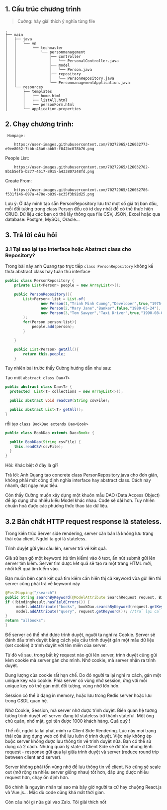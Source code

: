 ## 1. Cấu trúc chương trình
> Cường: hãy giải thích ý nghĩa từng file
```
.
├── main
│   ├── java
│   │   └── vn
│   │       └── techmaster
│   │           └── personmanagement
│   │               ├── controller
│   │               │   └── PersonalController.java
│   │               ├── model
│   │               │   └── Person.java
│   │               ├── repository
│   │               │   └── PersonRepository.java
│   │               └── PersonmanagementApplication.java
│   └── resources
│       ├── templates
│       │   ├── home.html
│       │   ├── listAll.html
│       │   └── personForm.html
│       └── application.properties
``` 
   
## 2. Chạy chương trình:
     Hompage:
    
        https://user-images.githubusercontent.com/70272965/126032773-e9ee8052-7cbb-45a6-abb5-f042bc078b76.png

   
   People List:
   
        https://user-images.githubusercontent.com/70272965/126032782-8b1b5efb-b277-4517-8915-a433807248fd.png


   Create From:
   
        https://user-images.githubusercontent.com/70272965/126032786-f531f146-897a-478e-b839-ec35f3b92d25.png

Lưu ý: Ở đây mình tạo sẵn PersonRepository lưu trữ một số giá trị ban đầu, mỗi đối tượng trong class Person đều có id duy nhất để có thể thực hiện CRUD.
Dữ liệu các bạn có thể lấy thông qua file CSV, JSON, Excel hoặc qua database: Postgre, MySQL, Oracle...

## 3. Trả lời câu hỏi

### 3.1 Tại sao lại tạo Interface hoặc Abstract class cho Repository?

Trong bài này anh Quang tạo trực tiếp `class PersonRepository` không kế thừa abstract class hay tuân thủ interface
```java
public class PersonRepository {
    private List<Person> people = new ArrayList<>();

    public PersonRepository(){
        List<Person> list = List.of(
                new Person(1,"Trinh Minh Cuong","Developer",true,"1975-11-27"),
                new Person(2,"Mary Jane","Banker",false,"1980-05-24"),
                new Person(3,"Tom Sawyer","Taxi Driver",true,"1990-08-09")
        );
        for(Person person:list){
            people.add(person);
        }

    }

    public List<Person> getAll(){
        return this.people;
    }
```

Tuy nhiên bài trước thầy Cường hướng dẫn như sau:

Tạo một `abstract class Dao<T>`
```java
public abstract class Dao<T> {
  protected  List<T> collections = new ArrayList<>();

  public abstract void readCSV(String csvFile);

  public abstract List<T> getAll();
}
```

rồi tạo `class BookDao extends Dao<Book>`
```java
public class BookDao extends Dao<Book> {

  public BookDao(String csvFile) {
    this.readCSV(csvFile);
  }
}
```

Hỏi: Khác biệt ở đây là gì?

Trả lời: Anh Quang tạo concrete class PersonRepository.java cho đơn giản, không phải mất công định nghĩa interface hay abstract class. Cách này nhanh, đạt ngay mục tiêu.

Còn thầy Cường muốn xây dựng một khuôn mẫu DAO (Data Access Object) để áp dụng cho nhiều kiểu Model khác nhau. Code sẽ dài hơn. Tuy nhiên chuẩn hoá được các phương thức thao tác dữ liệu.

## 3.2 Bản chất HTTP request response là stateless.

Trong kiến trúc Server side rendering, server căn bản là không lưu trạng thái của client. Người ta gọi là stateless.

Trình duyệt gửi yêu cầu lên, server trả về kết quả.

Giả sử bạn gõ một keyword (từ tìm kiếm) vào ô text, ấn nút submit gửi lên server tìm kiếm. Server tìm được kết quả sẽ tạo ra một trang HTML mới, nhồi kết quả tìm kiếm vào.

Bạn muốn bên cạnh kết quả tìm kiếm cần hiển thị cả keyword vừa gửi lên thì server cũng phải trả về keyword này
```java
@PostMapping("/search")
public String searchByKeyword(@ModelAttribute SearchRequest request, BindingResult bindingResult, Model model) {
if (!bindingResult.hasFieldErrors()) {
     model.addAttribute("books", bookDao.searchByKeyword(request.getKeyword()));
     model.addAttribute("query", request.getKeyword()); //trả lại cả từ tìm kiếm về client
}    
return "allbooks";
}
```

Để server có thể nhớ được trình duyệt, người ta nghĩ ra Cookie. Server sẽ đánh dấu trình duyệt bằng cách yêu cầu trình duyệt gán một mẩu dữ liệu (set cookie) ở trình duyệt với tên miền của server.

Từ đó về sau, trong bất kỳ request nào gửi lên server, trình duyệt cũng gửi kèm cookie mà server gán cho mình. Nhớ cookie, mà server nhận ra trình duyệt.

Dung lượng của cookie rất hạn chế. Do đó người ta lại nghĩ ra cách, gán một unique key vào cookie. Phía server có vùng nhớ session, ứng với mỗi unique key có thể gán một đối tượng, vùng nhớ lớn hơn.

Session có thể ở dạng in memory, hoặc lưu trong Redis server hoặc lưu trong CSDL quan hệ.

Nhờ Cookie, Session, mà server nhớ được trình duyệt. Biến quan hệ tương tương trình duyệt với server đang từ stateless trở thành stateful. Một ông chủ quán, nhớ mặt, gọi tên được 1000 khách hàng. Quá quý !


Thế rồi, người ta lại phát minh ra Client Side Rendering. Lúc này mọi trạng thái của ứng dụng web có thể lưu luôn ở trình duyệt. Việc này không ép buộc server không được lưu thông tin về trinh duyệt nữa. Bạn có thể sử dụng cả 2 cách. Nhưng quản lý state ở Client Side sẽ đỡ tốn nhưng lệnh request - response gửi qua lại giữa trình duyệt và server (reduce round trip between client and server).

Server không phải tốn vùng nhớ để lưu thông tin về client. Nó cũng sẽ scale out (mở rộng ra nhiều server giống nhau) tốt hơn, đáp ứng được nhiều request hơn, chạy ổn định hơn.

Đó chính là nguyên nhân tại sao mà bây giờ người ta cứ hay chuộng React.js và Vue.js... Mặc dù code cũng khá mất thời gian.

Còn câu hỏi gì nữa gửi vào Zalo. Tôi giải thích nốt
